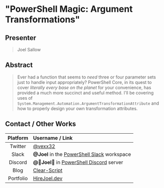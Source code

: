 ﻿# "PowerShell Magic: Argument Transformations"

## Presenter

> Joel Sallow

## Abstract

> Ever had a function that seems to _need_ three or four parameter sets just to handle input appropriately? PowerShell Core, in its quest to cover _literally every base on the planet_ for your convenience, has provided a much more succinct and useful method.
> I'll be covering uses of `System.Management.Automation.ArgumentTransformationAttribute` and how to properly design your own transformation attributes.

## Contact / Other Works

| Platform  | Username / Link                                       |
| :-------: | :---------------------------------------------------- |
|  Twitter  | [@vexx32][twitter]                                    |
|   Slack   | **@Joel** in the [PowerShell Slack][slack] workspace  |
|  Discord  | **@🌸Joel🌸** in [PowerShell Discord][discord] server |
|   Blog    | [Clear-Script][blog]                                  |
| Portfolio | [HireJoel.dev][hirejoel]                              |

<!-- LINKS -->
[twitter]: https://twitter.com/vexx32
[slack]: https://aka.ms/psslack
[discord]: https://aka.ms/psdiscord
[blog]: https://vexx32.github.io
[hirejoel]: https://hirejoel.dev
